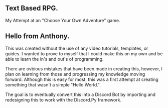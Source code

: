 ## Text Based RPG.
 My Attempt at an "Choose Your Own Adventure" game.

## Hello from Anthony.
This was created without the use of any video tutorials, templates, or guides. 
I wanted to prove to myself that I could make this on my own and be able to
learn the in's and out's of programming.

There are ovbious mistakes that have been made in creating this, however,
I plan on learning from those and progressing my knowledge moving forward.
Although this is easy for most, this was a first attempt at creating 
something that wasn't a simple "Hello World.". 

The goal is to eventually convert this into a Discord Bot by importing
and redesigning this to work with the Discord.Py framework. 